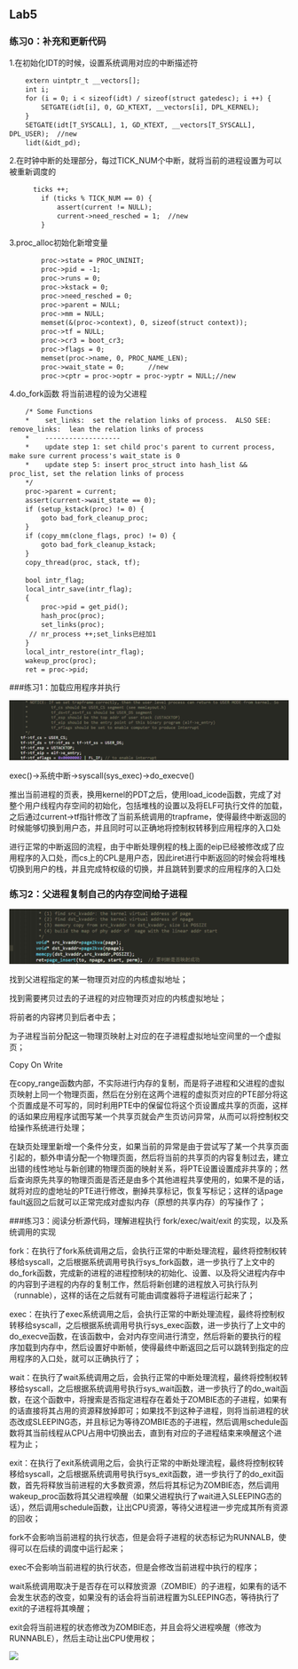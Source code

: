 

##                                         Lab5

### 练习0：补充和更新代码

1.在初始化IDT的时候，设置系统调用对应的中断描述符

```
    extern uintptr_t __vectors[];
    int i;
    for (i = 0; i < sizeof(idt) / sizeof(struct gatedesc); i ++) {
        SETGATE(idt[i], 0, GD_KTEXT, __vectors[i], DPL_KERNEL);
    }
    SETGATE(idt[T_SYSCALL], 1, GD_KTEXT, __vectors[T_SYSCALL], DPL_USER);  //new
    lidt(&idt_pd);
```

2.在时钟中断的处理部分，每过TICK_NUM个中断，就将当前的进程设置为可以被重新调度的

```
      ticks ++;
        if (ticks % TICK_NUM == 0) {
            assert(current != NULL);
            current->need_resched = 1;  //new
        }
```

3.proc_alloc初始化新增变量

```
        proc->state = PROC_UNINIT;
        proc->pid = -1;
        proc->runs = 0;
        proc->kstack = 0;
        proc->need_resched = 0;
        proc->parent = NULL;
        proc->mm = NULL;
        memset(&(proc->context), 0, sizeof(struct context));
        proc->tf = NULL;
        proc->cr3 = boot_cr3;
        proc->flags = 0;
        memset(proc->name, 0, PROC_NAME_LEN);
        proc->wait_state = 0;      //new
        proc->cptr = proc->optr = proc->yptr = NULL;//new
```

4.do_fork函数 将当前进程的设为父进程

```
	/* Some Functions
    *    set_links:  set the relation links of process.  ALSO SEE: remove_links:  lean the relation links of process 
    *    -------------------
	*    update step 1: set child proc's parent to current process, make sure current process's wait_state is 0
	*    update step 5: insert proc_struct into hash_list && proc_list, set the relation links of process
    */
	proc->parent = current;
    assert(current->wait_state == 0);
    if (setup_kstack(proc) != 0) {
        goto bad_fork_cleanup_proc;
    }
    if (copy_mm(clone_flags, proc) != 0) {
        goto bad_fork_cleanup_kstack;
    }
    copy_thread(proc, stack, tf);

    bool intr_flag;
    local_intr_save(intr_flag);
    {
        proc->pid = get_pid();
        hash_proc(proc);
        set_links(proc);
     // nr_process ++;set_links已经加1
    }
    local_intr_restore(intr_flag);
    wakeup_proc(proc);
    ret = proc->pid;
```



###练习1：加载应用程序并执行

![](20191225152209.png)

exec()->系统中断->syscall(sys_exec)->do_execve()

推出当前进程的页表，换用kernel的PDT之后，使用load_icode函数，完成了对整个用户线程内存空间的初始化，包括堆栈的设置以及将ELF可执行文件的加载，之后通过current->tf指针修改了当前系统调用的trapframe，使得最终中断返回的时候能够切换到用户态，并且同时可以正确地将控制权转移到应用程序的入口处

进行正常的中断返回的流程，由于中断处理例程的栈上面的eip已经被修改成了应用程序的入口处，而cs上的CPL是用户态，因此iret进行中断返回的时候会将堆栈切换到用户的栈，并且完成特权级的切换，并且跳转到要求的应用程序的入口处


### 练习2：父进程复制自己的内存空间给子进程



![](20191225152752.png)

找到父进程指定的某一物理页对应的内核虚拟地址；

找到需要拷贝过去的子进程的对应物理页对应的内核虚拟地址；

将前者的内容拷贝到后者中去；

为子进程当前分配这一物理页映射上对应的在子进程虚拟地址空间里的一个虚拟页；

Copy On Write

在copy_range函数内部，不实际进行内存的复制，而是将子进程和父进程的虚拟页映射上同一个物理页面，然后在分别在这两个进程的虚拟页对应的PTE部分将这个页置成是不可写的，同时利用PTE中的保留位将这个页设置成共享的页面，这样的话如果应用程序试图写某一个共享页就会产生页访问异常，从而可以将控制权交给操作系统进行处理；

在缺页处理里新增一个条件分支，如果当前的异常是由于尝试写了某一个共享页面引起的，额外申请分配一个物理页面，然后将当前的共享页的内容复制过去，建立出错的线性地址与新创建的物理页面的映射关系，将PTE设置设置成非共享的；然后查询原先共享的物理页面是否还是由多个其他进程共享使用的，如果不是的话，就将对应的虚地址的PTE进行修改，删掉共享标记，恢复写标记；这样的话page fault返回之后就可以正常完成对虚拟内存（原想的共享内存）的写操作了；


###练习3：阅读分析源代码，理解进程执行 fork/exec/wait/exit 的实现，以及系统调用的实现

fork：在执行了fork系统调用之后，会执行正常的中断处理流程，最终将控制权转移给syscall，之后根据系统调用号执行sys_fork函数，进一步执行了上文中的do_fork函数，完成新的进程的进程控制块的初始化、设置、以及将父进程内存中的内容到子进程的内存的复制工作，然后将新创建的进程放入可执行队列（runnable），这样的话在之后就有可能由调度器将子进程运行起来了；

exec：在执行了exec系统调用之后，会执行正常的中断处理流程，最终将控制权转移给syscall，之后根据系统调用号执行sys_exec函数，进一步执行了上文中的do_execve函数，在该函数中，会对内存空间进行清空，然后将新的要执行的程序加载到内存中，然后设置好中断帧，使得最终中断返回之后可以跳转到指定的应用程序的入口处，就可以正确执行了；

wait：在执行了wait系统调用之后，会执行正常的中断处理流程，最终将控制权转移给syscall，之后根据系统调用号执行sys_wait函数，进一步执行了的do_wait函数，在这个函数中，将搜索是否指定进程存在着处于ZOMBIE态的子进程，如果有的话直接将其占用的资源释放掉即可；如果找不到这种子进程，则将当前进程的状态改成SLEEPING态，并且标记为等待ZOMBIE态的子进程，然后调用schedule函数将其当前线程从CPU占用中切换出去，直到有对应的子进程结束来唤醒这个进程为止；

exit：在执行了exit系统调用之后，会执行正常的中断处理流程，最终将控制权转移给syscall，之后根据系统调用号执行sys_exit函数，进一步执行了的do_exit函数，首先将释放当前进程的大多数资源，然后将其标记为ZOMBIE态，然后调用wakeup_proc函数将其父进程唤醒（如果父进程执行了wait进入SLEEPING态的话），然后调用schedule函数，让出CPU资源，等待父进程进一步完成其所有资源的回收；

fork不会影响当前进程的执行状态，但是会将子进程的状态标记为RUNNALB，使得可以在后续的调度中运行起来；

exec不会影响当前进程的执行状态，但是会修改当前进程中执行的程序；

wait系统调用取决于是否存在可以释放资源（ZOMBIE）的子进程，如果有的话不会发生状态的改变，如果没有的话会将当前进程置为SLEEPING态，等待执行了exit的子进程将其唤醒；

exit会将当前进程的状态修改为ZOMBIE态，并且会将父进程唤醒（修改为RUNNABLE），然后主动让出CPU使用权；

![](20191225155838.jpg)

